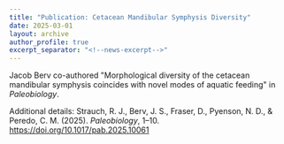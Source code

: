 ```yaml
---
title: "Publication: Cetacean Mandibular Symphysis Diversity"
date: 2025-03-01
layout: archive
author_profile: true
excerpt_separator: "<!--news-excerpt-->"
---
```

Jacob Berv co-authored "Morphological diversity of the cetacean mandibular symphysis coincides with novel modes of aquatic feeding" in *Paleobiology*.

<!--news-excerpt-->
Additional details: Strauch, R. J., Berv, J. S., Fraser, D., Pyenson, N. D., & Peredo, C. M. (2025). *Paleobiology*, 1–10. https://doi.org/10.1017/pab.2025.10061
